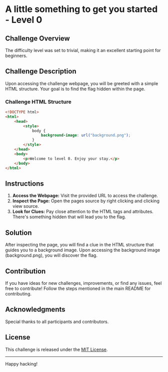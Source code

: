


# A little something to get you started - Level 0

## Challenge Overview
 The difficulty level was set to trivial, making it an excellent starting point for beginners.

## Challenge Description

Upon accessing the challenge webpage, you will be greeted with a simple HTML structure. Your goal is to find the flag hidden within the page.

### Challenge HTML Structure

```html
<!DOCTYPE html>
<html>
    <head>
        <style>
            body {
                background-image: url("background.png");
            }
        </style>
    </head>
    <body>
        <p>Welcome to level 0. Enjoy your stay.</p>
    </body>
</html>
```

## Instructions

1. **Access the Webpage:** Visit the provided URL to access the challenge.
2. **Inspect the Page:** Open the pages source by right clicking and clicking view source.
3. **Look for Clues:** Pay close attention to the HTML tags and attributes. There's something hidden that will lead you to the flag.

## Solution

After inspecting the page, you will find a clue in the HTML structure that guides you to a background image. Upon accessing the background image (background.png), you will discover the flag.


## Contribution

If you have ideas for new challenges, improvements, or find any issues, feel free to contribute! Follow the steps mentioned in the main README for contributing.

## Acknowledgments

Special thanks to all participants and contributors.

## License

This challenge is released under the [MIT License](LICENSE).

---

Happy hacking!

